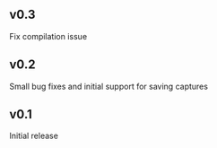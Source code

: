 ## v0.3

Fix compilation issue

## v0.2

Small bug fixes and initial support for saving captures

## v0.1

Initial release
